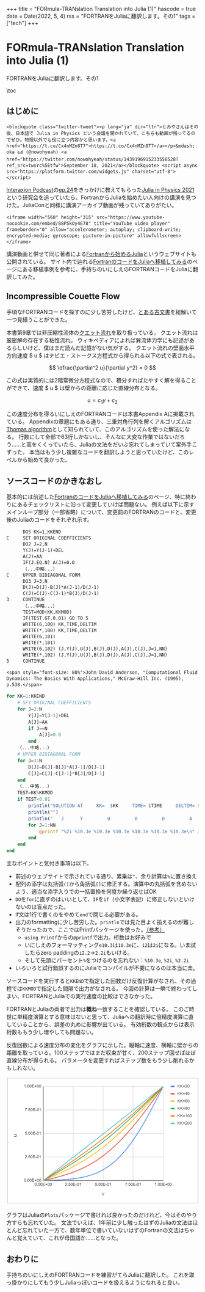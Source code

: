 +++
title = "FORmula-TRANslation Translation into Julia (1)"
hascode = true
date = Date(2022, 5, 4)
rss = "FORTRANをJuliaに翻訳します。その1"
tags = ["tech"]
+++

# FORmula-TRANslation Translation into Julia (1)

FORTRANをJuliaに翻訳します。その1

\toc

## はじめに

~~~
<blockquote class="twitter-tweet"><p lang="ja" dir="ltr">とみやさんはその後、日本語で Julia in Physics という会議を開かれていて、こちらも動画が残ってるのでぜひ。物理以外でも役に立つ内容かと思います。<a href="https://t.co/Cx4nMZn8T7">https://t.co/Cx4nMZn8T7</a></p>&mdash; oka ఒక (@nowohyeah) <a href="https://twitter.com/nowohyeah/status/1439196915233558528?ref_src=twsrc%5Etfw">September 18, 2021</a></blockquote> <script async src="https://platform.twitter.com/widgets.js" charset="utf-8"></script>
~~~

[Interaxion Podcast](https://interaxion-podcast.github.io/)の[ep.24](https://interaxion-podcast.github.io/24)をきっかけに教えてもらった[Julia in Physics 2021](https://akio-tomiya.github.io/julia_in_physics/)という研究会を追っていたら、FortranからJuliaを始めたい人向けの講演を見つけた。JuliaConと同様に講演アーカイブ動画が残っていてありがたい。

~~~
<iframe width="560" height="315" src="https://www.youtube-nocookie.com/embed/88P5kOy4E78" title="YouTube video player" frameborder="0" allow="accelerometer; autoplay; clipboard-write; encrypted-media; gyroscope; picture-in-picture" allowfullscreen></iframe>
~~~

講演動画と併せて同じ著者による[Fortranから始めるJulia](https://cometscome.github.io/JuliaFromFortran/build/)というウェブサイトも公開されている。
サイト内で辿れる[FortranのコードをJuliaへ移植してみる](https://cometscome.github.io/JuliaFromFortran/build/chapter2/01/)のページにある移植事例を参考に、手持ちのいにしえのFORTRANコードをJuliaに翻訳してみた。


## Incompressible Couette Flow

手頃なFORTRANコードを探すのに少し苦労したけど、[とある古文書](https://www.amazon.co.jp/dp/0071132104)を紐解いて一つ見繕うことができた。

本書第9章では非圧縮性流体の[クエット流れ](https://ja.wikipedia.org/wiki/%E3%82%AF%E3%82%A8%E3%83%83%E3%83%88%E6%B5%81%E3%82%8C)を取り扱っている。
クエット流れは厳密解の存在する粘性流れ。
ウィキペディアによれば巽流体力学にも記述があるらしいけど、僕はまだ読んだ記憶がない気がする。
クエット流れの壁面水平方向速度 $ u $ はナビエ・ストークス方程式から得られる以下の式で表される。

$$ \dfrac{\partial^2 u}{\partial y^2} = 0 $$

この式は実質的には2階常微分方程式なので、積分すればたやすく解を得ることができて、速度 $ u $ は壁からの距離に応じた直線分布となる。

$$ u = c_1y+c_2 $$

この速度分布を得るいにしえのFORTRANコードは本書Appendix Aに掲載されている。
Appendixの章題にもある通り、三重対角行列を解くアルゴリズムは[Thomas algorithm](https://en.wikipedia.org/wiki/Tridiagonal_matrix_algorithm)として知られていて、このアルゴリズムを使った解法になる。
行数にして全部で63行しかないし、そんなに大変な作業ではないだろう……と高をくくっていたら、Juliaの文法をだいぶ忘れてしまっていて案外手こずった。
本当はもう少し複雑なコードを翻訳しようと思っていたけど、このレベルから始めて良かった。

## ソースコードのかきなおし

基本的には前述した[FortranのコードをJuliaへ移植してみる](https://cometscome.github.io/JuliaFromFortran/build/chapter2/01/)のページ、特に終わりにあるチェックリストに沿って変更していけば問題ない。
例えば以下に示すメインループ部分（一部省略）について、変更前のFORTRANのコードと、変更後のJuliaのコードをそれぞれ示す。

```
      DO5 KK=1,KKEND
C     SET ORIGINAL COEFFICIENTS
      DO2 J=2,N
      Y(J)=Y(J-1)+DEL
      A(J)=AA
      IF(J.EQ.N) A(J)=0.0
      （...中略...）
C     UPPER BIDIAGONAL FORM
      DO3 J=3,N
      D(J)=D(J)-B(J)*A(J-1)/D(J-1)
      C(J)=C(J)-C(J-1)*B(J)/D(J-1)
3     CONTINUE
      （...中略...）
      TEST=MOD(KK,KKMOD)
      IF(TEST.GT.0.01) GO TO 5
      WRITE(6,100) KK,TIME,DELTIM
      WRITE(*,100) KK,TIME,DELTIM
      WRITE(6,101)
      WRITE(*,101)
      WRITE(6,102) (J,Y(J),U(J),B(J),D(J),A(J),C(J),J=1,NN)
      WRITE(*,102) (J,Y(J),U(J),B(J),D(J),A(J),C(J),J=1,NN)
5     CONTINUE
```
~~~
<span style="font-size: 80%">John David Anderson, "Computational Fluid Dynamics: The Basics With Applications," McGraw-Hill Inc. (1995), p.538.</span>
~~~

```julia
for KK=1:KKEND
    # SET ORIGINAL COEFFICIENTS
    for J=2:N
        Y[J]=Y[J-1]+DEL
        A[J]=AA
        if J==N
            A[J]=0.0
        end
    （...中略...）
    # UPPER BIDIAGONAL FORM
    for J=3:N
        D[J]=D[J]-B[J]*A[J-1]/D[J-1]
        C[J]=C[J]-C[J-1]*B[J]/D[J-1]
    end
    （...中略...）
    TEST=KK%KKMOD
    if TEST<0.01
        println("SOLUTION AT     KK=  $KK     TIME= $TIME     DELTIM= $DELTIM")
        println("")
        println("   J      Y         U         B         D         A         C")
        for J=1:NN
            @printf "%2i %10.3e %10.3e %10.3e %10.3e %10.3e %10.3e\n" J Y[J] U[J] B[J] D[J] A[J] C[J]
        end
    end
end
```

主なポイントと気付き事項は以下。

- 前述のウェブサイトで示されている通り、累乗は`^`、余り計算は`%`に置き換え
- 配列の添字は丸括弧`()`から角括弧`[]`に修正する。演算中の丸括弧を含めないよう、適当な添字入りでの一括置換を何度か繰り返せばOK
- `DO`を`for`に直すのはいいとして、`IF`を`if`（小文字表記）に修正しないといけないのは盲点だった。
- if文は1行で書くのをやめて`end`で閉じる必要がある。
- 出力のformattingに少し苦労した。`println`では見た目よく揃えるのが難しそうだったので、ここではPrintfパッケージを使った。[（参考）](http://www.nct9.ne.jp/m_hiroi/light/juliaa06.html)
  - `using Printf`からの`@printf`で出力。桁数はお好みで
  - いにしえのフォーマッティング`e10.3`は`10.3e`に、`i2`は`2i`になる。いま試したらzero paddingの`i2.2`→`2.2i`もいける。
  - そして先頭にパーセント`%`をつけるのを忘れない：`%10.3e`, `%2i`, `%2.2i`
- いろいろと試行錯誤するのにJuliaでコンパイルが不要になるのは本当に楽。


ソースコードを実行すると`KKEND`で指定した回数だけ反復計算がなされ、その過程では`KKMOD`で指定した間隔で出力がなされる。
今回の計算は一瞬で終わってしまい、FORTRANとJuliaでの実行速度の比較はできなかった。

FORTRANとJuliaの両者で出力は**概ね**一致することを確認している。
このご時世に単精度演算とする意味はないと思って、Juliaへの翻訳時に倍精度演算に直していることから、誤差の丸めに影響が出ている。
有効桁数の観点からは表示桁数ももう少し増やしても問題ない。

反復回数による速度分布の変化をグラフに示した。縦軸に速度、横軸に壁からの距離を取っている。100ステップではまだ収束が甘く、200ステップ回せばほぼ直線分布が得られる。
パラメータを変更すればステップ数をもう少し削れるかもしれない。

![u-profile](/pages/img/20211011061830.png)

グラフはJuliaの`Plots`パッケージで書ければ良かったのだけれど、今はそのやり方すらも忘れていた。
文法でいえば、1年前に少し触ったはずのJuliaの文法はほとんど忘れていた一方で、数年単位で書いていないはずのFortranの文法はちゃんと覚えていて、これが母国語か……となった。

## おわりに

手持ちのいにしえのFORTRANコードを練習がてらJuliaに翻訳した。
これを取っ掛かりにしてもう少しJuliaっぽいコードを扱えるようになれると良い。
